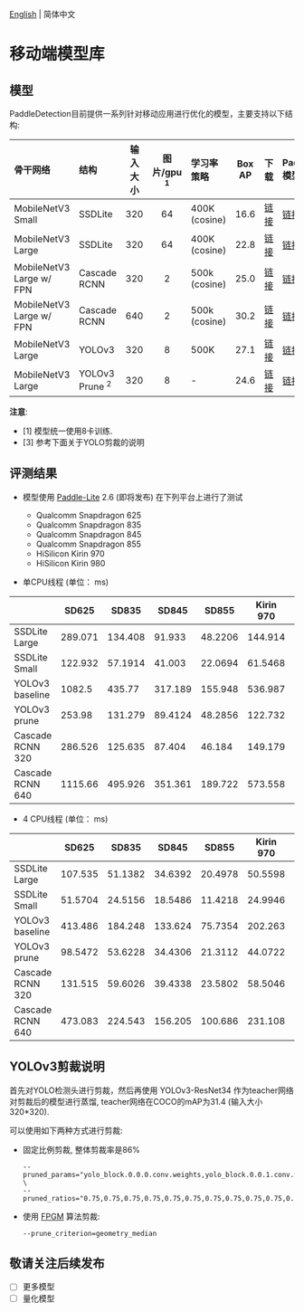 [English](README_en.md) | 简体中文

# 移动端模型库


## 模型

PaddleDetection目前提供一系列针对移动应用进行优化的模型，主要支持以下结构:

| 骨干网络                 | 结构                   | 输入大小 | 图片/gpu <sup>1</sup>  | 学习率策略    | Box AP | 下载 | PaddleLite模型下载 |
| :----------------------- | :------------------------ | :---: | :--------------------: | :------------ | :----: | :--- | :----------------- |
| MobileNetV3 Small        | SSDLite                   | 320   | 64                     | 400K (cosine) | 16.6   | [链接](https://paddlemodels.bj.bcebos.com/object_detection/mobile_models/ssdlite_mobilenet_v3_small.tar) | [链接](https://paddlemodels.bj.bcebos.com/object_detection/mobile_models/lite/ssdlite_mobilenet_v3_small.tar) |
| MobileNetV3 Large        | SSDLite                   | 320   | 64                     | 400K (cosine) | 22.8   | [链接](https://paddlemodels.bj.bcebos.com/object_detection/mobile_models/ssdlite_mobilenet_v3_large.tar) | [链接](https://paddlemodels.bj.bcebos.com/object_detection/mobile_models/lite/ssdlite_mobilenet_v3_large.tar) |
| MobileNetV3 Large w/ FPN | Cascade RCNN              | 320   | 2                      | 500k (cosine) | 25.0   | [链接](https://paddlemodels.bj.bcebos.com/object_detection/mobile_models/cascade_rcnn_mobilenetv3_fpn_320.tar) | [链接](https://paddlemodels.bj.bcebos.com/object_detection/mobile_models/lite/cascade_rcnn_mobilenetv3_fpn_320.tar) |
| MobileNetV3 Large w/ FPN | Cascade RCNN              | 640   | 2                      | 500k (cosine) | 30.2   | [链接](https://paddlemodels.bj.bcebos.com/object_detection/mobile_models/cascade_rcnn_mobilenetv3_fpn_640.tar) | [链接](https://paddlemodels.bj.bcebos.com/object_detection/mobile_models/lite/cascade_rcnn_mobilenetv3_fpn_640.tar) |
| MobileNetV3 Large        | YOLOv3                    | 320   | 8                      | 500K          | 27.1   | [链接](https://paddlemodels.bj.bcebos.com/object_detection/yolov3_mobilenet_v3.pdparams) | [链接](https://paddlemodels.bj.bcebos.com/object_detection/mobile_models/lite/yolov3_mobilenet_v3.tar) |
| MobileNetV3 Large        | YOLOv3 Prune <sup>2</sup> | 320   | 8                      | -             | 24.6   | [链接](https://paddlemodels.bj.bcebos.com/object_detection/mobile_models/yolov3_mobilenet_v3_prune75875_FPGM_distillby_r34.pdparams) | [链接](https://paddlemodels.bj.bcebos.com/object_detection/mobile_models/lite/yolov3_mobilenet_v3_prune86_FPGM_320.tar) |

**注意**:

-   <a name="gpu">[1]</a> 模型统一使用8卡训练.
-   <a name="prune">[3]</a> 参考下面关于YOLO剪裁的说明


## 评测结果

-   模型使用 [Paddle-Lite](https://github.com/PaddlePaddle/Paddle-Lite) 2.6 (即将发布) 在下列平台上进行了测试
    -   Qualcomm Snapdragon 625
    -   Qualcomm Snapdragon 835
    -   Qualcomm Snapdragon 845
    -   Qualcomm Snapdragon 855
    -   HiSilicon Kirin 970
    -   HiSilicon Kirin 980

-   单CPU线程 (单位： ms)

|                  | SD625   | SD835   | SD845   | SD855   | Kirin 970 | Kirin 980 |
|------------------|---------|---------|---------|---------|-----------|-----------|
| SSDLite Large    | 289.071 | 134.408 | 91.933  | 48.2206 | 144.914   | 55.1186   |
| SSDLite Small    | 122.932 | 57.1914 | 41.003  | 22.0694 | 61.5468   | 25.2106   |
| YOLOv3 baseline  | 1082.5  | 435.77  | 317.189 | 155.948 | 536.987   | 178.999   |
| YOLOv3 prune     | 253.98  | 131.279 | 89.4124 | 48.2856 | 122.732   | 55.8626   |
| Cascade RCNN 320 | 286.526 | 125.635 | 87.404  | 46.184  | 149.179   | 52.9994   |
| Cascade RCNN 640 | 1115.66 | 495.926 | 351.361 | 189.722 | 573.558   | 207.917   |

-   4 CPU线程 (单位： ms)

|                  | SD625   | SD835   | SD845   | SD855   | Kirin 970 | Kirin 980 |
|------------------|---------|---------|---------|---------|-----------|-----------|
| SSDLite Large    | 107.535 | 51.1382 | 34.6392 | 20.4978 | 50.5598   | 24.5318   |
| SSDLite Small    | 51.5704 | 24.5156 | 18.5486 | 11.4218 | 24.9946   | 16.7158   |
| YOLOv3 baseline  | 413.486 | 184.248 | 133.624 | 75.7354 | 202.263   | 126.435   |
| YOLOv3 prune     | 98.5472 | 53.6228 | 34.4306 | 21.3112 | 44.0722   | 31.201    |
| Cascade RCNN 320 | 131.515 | 59.6026 | 39.4338 | 23.5802 | 58.5046   | 36.9486   |
| Cascade RCNN 640 | 473.083 | 224.543 | 156.205 | 100.686 | 231.108   | 138.391   |


## YOLOv3剪裁说明

首先对YOLO检测头进行剪裁，然后再使用 YOLOv3-ResNet34 作为teacher网络对剪裁后的模型进行蒸馏, teacher网络在COCO的mAP为31.4 (输入大小320\*320).

可以使用如下两种方式进行剪裁:

-   固定比例剪裁, 整体剪裁率是86%

    ```shell
    --pruned_params="yolo_block.0.0.0.conv.weights,yolo_block.0.0.1.conv.weights,yolo_block.0.1.0.conv.weights,yolo_block.0.1.1.conv.weights,yolo_block.0.2.conv.weights,yolo_block.0.tip.conv.weights,yolo_block.1.0.0.conv.weights,yolo_block.1.0.1.conv.weights,yolo_block.1.1.0.conv.weights,yolo_block.1.1.1.conv.weights,yolo_block.1.2.conv.weights,yolo_block.1.tip.conv.weights,yolo_block.2.0.0.conv.weights,yolo_block.2.0.1.conv.weights,yolo_block.2.1.0.conv.weights,yolo_block.2.1.1.conv.weights,yolo_block.2.2.conv.weights,yolo_block.2.tip.conv.weights" \
    --pruned_ratios="0.75,0.75,0.75,0.75,0.75,0.75,0.75,0.75,0.75,0.75,0.75,0.75,0.875,0.875,0.875,0.875,0.875,0.875"
    ```
-   使用 [FPGM](https://arxiv.org/abs/1811.00250) 算法剪裁:

    ```shell
    --prune_criterion=geometry_median
    ```


## 敬请关注后续发布

-   [ ] 更多模型
-   [ ] 量化模型
